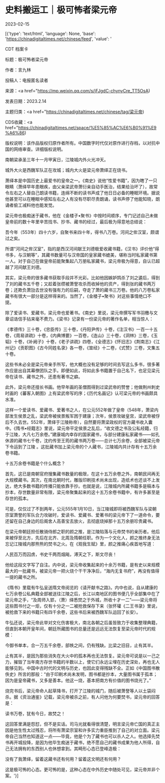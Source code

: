# 史料搬运工｜极可怖者梁元帝

2023-02-15

[{'type': 'text/html', 'language': None, 'base': 'https://chinadigitaltimes.net/chinese/feed', 'value': '

CDT 档案卡

标题：极可怖者梁元帝

作者：言九林

投稿人：电报匿名读者

来源：<a href="https://mp.weixin.qq.com/s/jFJgdC-chynyCre_TT5OsA)

发表日期：2023.2.14

主题归类：<a href="https://chinadigitaltimes.net/chinese/tag/梁元帝)

CDS收藏：<a href="https://chinadigitaltimes.net/space/%E5%85%AC%E6%B0%91%E9%A6%86)

版权说明：该作品版权归原作者所有。中国数字时代仅对原作进行存档，以对抗中国的网络审查。详细版权说明。





南朝梁承圣三年十一月甲寅日，江陵城内外火光冲天。

城外大火是西魏军队正在攻城；城内大火是梁元帝萧绎正在烧书。

萧绎本是中国历史上最爱书的皇帝之一。《南史》说他“性爱书籍”，因为瞎了一只眼睛（萧绎早年患眼疾，由父亲梁武帝萧衍亲自动手医治，结果给治坏了），故常令左右之人替自己朗读书籍，连绵不断的读书声成了他日日必备的睡眠环境。据说他甚至可以在睡眠中感知左右之人有没有尽职尽责朗诵，读书声停了他能知晓，朗诵者偷工减料他也能发觉。

梁元帝也极痴迷于藏书，他在《金楼子•聚书》中按时间顺序，专门记述自己未做皇帝前的数十年里辛苦找书、抄书、藏书的经过，最后极为得意地总结说：

吾今年（553年）四十六岁，自聚书来四十年，得书八万卷。河间之侔汉室，颇谓过之矣。

所谓“河间之侔汉室”，指的是西汉河间献王刘德极爱收藏书籍，《汉书》评价他“得书多，与汉朝等”，其藏书数量可与汉帝国的皇家藏书媲美，堪称当时私家藏书第一人。对于自己在做皇帝前能聚集起八万册私家藏书，梁元帝极为得意，自认已超越了河间献王刘德。

其实，梁元帝的很多藏书获取手段并不光彩。比如他因嫉妒鸩杀了刘之遴后，得到了刘的藏书五千卷；又趁着张缵被萧詧攻杀而收掉他的资产，得到张的藏书两万卷；还欺负萧劢去世没有强有力的后嗣，夺走了萧的藏书三万卷。他的八万卷私家藏书有很大一部分是这样得来的。当然了，《金楼子•聚书》对这些事情绝口不提。

除了爱读书、爱藏书，梁元帝也爱著书。《南史》里说，梁元帝撰写军书羽檄与文章诏诰信手拈来毫不费力。《梁书》记录有一份梁元帝的著作名单，相当惊人：

《孝德传》三十卷，《忠臣传》三十卷，《丹阳尹传》十卷，《注汉书》一百一十五卷，《周易讲疏》十卷，《内典博要》一百卷，《连山》三十卷，《洞林》三卷，《玉韬》十卷，《补阙子》十卷，《老子讲疏》四卷，《全德志》《怀旧志》《荆南志》《江州记》《贡职图》《古今同姓名录》各一卷，《筮经》十二卷，《式赞》三卷，文集五十卷。

这些书未必全是梁元帝亲手所写，他大概也没有足够的时间去写这么多书，很多著作应是出自其幕僚团队之手。即便如此，将如此多书籍置于自己名下，也足见梁元帝在读书、藏书之外，还患有著书之癖。

此外，梁元帝还擅长书画。他早年画的圣僧图得到过梁武帝的赞誉；他做荆州刺史时画的《蕃客入朝图》上有梁武帝写的序；《历代名画记》认可梁元帝的书画颇具水准。

这样一个爱读书、爱藏书、爱著书之人，在公元552年做了皇帝（548年，萧梁内部发生侯景之乱，梁武帝被侯景叛军困于建康；次年，侯景攻破皇宫，梁武帝被俘后不久去世。552年，萧绎于江陵称帝），自然要将萧梁政权的官方藏书收入囊中。《隋书•经籍志》里说，梁元帝平定侯景之乱后，“收文德之书及公私经籍，归于江陵，大凡七万余卷。”建康城内幸存的国家藏书，与部分建康私家藏书——如孔休源的藏书七千卷，沈约传至王筠的藏书两万卷——总计七万余卷，全部被梁元帝下令运到了江陵 。这批藏书加上梁元帝的个人藏书，江陵城内共计存有十五万余卷书籍。

十五万余卷书籍是个什么概念？

首先，这已是南朝官府搜集藏书数量的极限，在这十五万余卷之外，南朝民间再无大规模藏书。其次，在南北朝时代，雕版印刷技术尚未出现，造纸术也还谈不上发达，绝大多数书籍的传播只能依靠手抄。也就是说，江陵城内所藏书籍多是稿本与抄本，存世数量非常有限，梁元帝聚集起来的这十五万余卷书籍中，有许多甚至是存世的孤本。

可是，仅仅过了不到两年，公元555年1月10日，当江陵城即将被西魏军队与梁朝宗室萧詧的军队合力攻破时，爱读书、爱藏书、爱著书的梁元帝下了一道命令，要还留在自己身边的后阁舍人高善宝去放火，去彻底烧掉那十五万余册珍贵藏书。

在梁元帝朝廷担任散骑侍郎之职的颜之推，是江陵陷落与元帝焚书的亲历者。他后来被俘至北方，先后在北齐、北周及隋朝任职。作为一个文化人，颜之推终身无法忘记江陵城内那熊熊的焚书之火。在《观我生赋》里，颜之推痛心疾首地写道：

人民百万而囚虏，书史千两而烟飚，溥天之下，斯文尽丧！

他给这段文字写了自注。内中说，梁元帝收集起来的十余万书籍，是有史以来规模最大的一批藏书，被梁元帝一把火烧个干干净净后，“海内无复书府”，再没有值得一提的藏书之所。

《隋书》里载有牛弘呈送隋文帝阅览的《请开献书之路》。内中也说，自从建康的七万余卷公私典籍全部被送往江陵之后，长江以南地区的图书便几乎全部集中在了梁元帝之手，“及周师入郢，（萧）绎悉焚之于外城，所收十才一二”——梁元帝将这些图书付之一炬，仅有十分之一二被抢救保存下来（张怀瓘《二王书录》里说，被抢救下来的书籍只有四千余卷，这些书后来被西魏军队运回了长安）。

牛弘还说，梁元帝此举对文化伤害极大，南北各朝之后虽皆致力于收集整理典籍，但直到本朝开皇年间，朝廷所藏图书的总量还是远远无法恢复至梁元帝时代的规模：

今御书单本，合一万五千余卷，部帙之间，仍有残缺。比梁之旧目，止有其半。

止有其半，是因为那些消失在大火中的孤本再也无法恢复。梁元帝可说是以一己之力，摧毁了当年南方存世书籍的半数以上，使它们永远尘埋在历史深处，再也无人能够见到。中国中古时代的文明与历史，也因此变得残缺不全。正如《中国图书散佚史》所言的那般：“由于印刷术尚未发明，图书都是抄本，大量图书属于孤本；因为是皇帝藏书，又多是善本。他这一烧，基本把南方有价值的图书烧光了。”

烧完书后，梁元帝命人起草降书，打开了江陵的城门，随后被萧詧等人以土袋闷杀。据《资治通鉴》记载，梁元帝被杀之前，有人问他为何要焚书，梁元帝的回答是：

读书万卷，犹有今日，故焚之！

这回答里满是怨怼，但不是实话。司马光就看得很清楚，明言梁元帝亡国的真正主因是他生性太过残忍，将所有萧梁宗室和许多实力重臣推到了自己的对立面。梁元帝自己当然也知道这一点——毕竟，他是个为了藏书也可以杀人之人。他选择先焚书再开城投降，是因为他毕生痴迷于藏书，绝不愿自己的藏书成果为他人所得，自己无法拥有的东西别人也休想拿到。其畸形心态已登峰造极：

没有了我萧绎，留着这藏书还有何用？留着这文明还有何用？

这是极可怖的心态。更可怖的是，这种心态在中外历史中随处可见，梁元帝并非个案。'}]